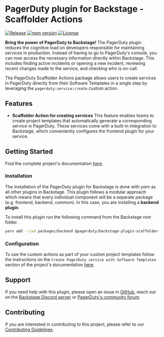 # PagerDuty plugin for Backstage - Scaffolder Actions

[![Release](https://github.com/PagerDuty/backstage-plugin-scaffolder-actions/actions/workflows/on_release_created.yml/badge.svg)](https://github.com/PagerDuty/backstage-plugin-scaffolder-actions/actions/workflows/on_release_created.yml)
[![npm version](https://badge.fury.io/js/@pagerduty%2Fbackstage-plugin-scaffolder-actions.svg)](https://badge.fury.io/js/@pagerduty%2Fbackstage-plugin--scaffolder-actions)
[![License](https://img.shields.io/badge/License-Apache_2.0-blue.svg)](https://opensource.org/licenses/Apache-2.0)

**Bring the power of PagerDuty to Backstage!**
The PagerDuty plugin reduces the cognitive load on developers responsible for maintaining services in production. Instead of having to go to PagerDuty's console, you can now access the necessary information directly within Backstage. This includes finding active incidents or opening a new incident, reviewing recent changes made to the service, and checking who is on-call.

The PagerDuty Scaffolder Actions package allows users to create services in PagerDuty directly from their Software Templates in a single step by leveraging the `pagerduty:service:create` custom action.

## Features

- **Scaffolder Action for creating services** This feature enables teams to create project templates that automatically generate a corresponding service in PagerDuty. These services come with a built-in integration to Backstage, which conveniently configures the frontend plugin for your service.

## Getting Started

Find the complete project's documentation [here](https://pagerduty.github.io/backstage-plugin-docs/).

### Installation

The installation of the PagerDuty plugin for Backstage is done with _yarn_ as all other plugins in Backstage. This plugin follows a modular approach which means that every individual component will be a separate package (e.g. frontend, backend, common). In this case, you are installing a **backend plugin**.

To install this plugin run the following command from the Backstage root folder.

```bash
yarn add --cwd packages/backend @pagerduty/backstage-plugin-scaffolder-actions @pagerduty/backstage-plugin-common
```

### Configuration

To use the custom actions as part of your custom project templates follow the instructions on the `Create PagerDuty service with Software Templates` section of the project's documentation [here](https://pagerduty.github.io/backstage-plugin-docs/advanced/create-service-software-template/).

## Support

If you need help with this plugin, please open an issue in [GitHub](https://github.com/PagerDuty/backstage-plugin-scaffolder-actions), reach out on the [Backstage Discord server](https://discord.gg/backstage-687207715902193673) or [PagerDuty's community forum](https://community.pagerduty.com).

## Contributing

If you are interested in contributing to this project, please refer to our [Contributing Guidelines](https://github.com/PagerDuty/backstage-plugin-backend/blob/main/CONTRIBUTING.md).
